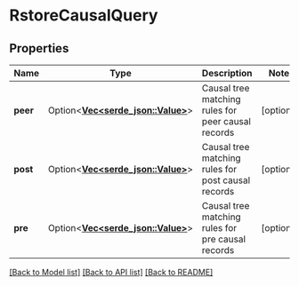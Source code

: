 # RstoreCausalQuery

## Properties

Name | Type | Description | Notes
------------ | ------------- | ------------- | -------------
**peer** | Option<[**Vec<serde_json::Value>**](serde_json::Value.md)> | Causal tree matching rules for peer causal records | [optional]
**post** | Option<[**Vec<serde_json::Value>**](serde_json::Value.md)> | Causal tree matching rules for post causal records | [optional]
**pre** | Option<[**Vec<serde_json::Value>**](serde_json::Value.md)> | Causal tree matching rules for pre causal records | [optional]

[[Back to Model list]](../README.md#documentation-for-models) [[Back to API list]](../README.md#documentation-for-api-endpoints) [[Back to README]](../README.md)


